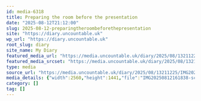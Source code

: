```yaml
---
id: media-6318
title: Preparing the room before the presentation
date: "2025-08-12T21:12:00"
slug: 2025-08-12-preparingtheroombeforethepresentation
site: "https://diary.uncountable.uk"
wp_url: "https://diary.uncountable.uk"
root_slug: diary
site_name: My Diary
featured_media_url: "https://media.uncountable.uk/diary/2025/08/13211225/IMG20250812161838-scaled.webp"
featured_media_srcset: "https://media.uncountable.uk/diary/2025/08/13211225/IMG20250812161838-300x169.webp 300w, https://media.uncountable.uk/diary/2025/08/13211225/IMG20250812161838-1024x576.webp 1024w, https://media.uncountable.uk/diary/2025/08/13211225/IMG20250812161838-150x150.webp 150w, https://media.uncountable.uk/diary/2025/08/13211225/IMG20250812161838-640x360.webp 640w, https://media.uncountable.uk/diary/2025/08/13211225/IMG20250812161838-scaled.webp 2560w"
type: media
source_url: "https://media.uncountable.uk/diary/2025/08/13211225/IMG20250812161838-scaled.webp"
media_details: {"width":2560,"height":1441,"file":"IMG20250812161838-scaled.webp","filesize":237986,"sizes":{"medium":{"file":"IMG20250812161838-300x169.webp","width":300,"height":169,"filesize":16220,"mime_type":"image/webp","source_url":"https://media.uncountable.uk/diary/2025/08/13211225/IMG20250812161838-300x169.webp"},"large":{"file":"IMG20250812161838-1024x576.webp","width":1024,"height":576,"filesize":76198,"mime_type":"image/webp","source_url":"https://media.uncountable.uk/diary/2025/08/13211225/IMG20250812161838-1024x576.webp"},"thumbnail":{"file":"IMG20250812161838-150x150.webp","width":150,"height":150,"filesize":11372,"mime_type":"image/webp","source_url":"https://media.uncountable.uk/diary/2025/08/13211225/IMG20250812161838-150x150.webp"},"mobwidth":{"file":"IMG20250812161838-640x360.webp","width":640,"height":360,"filesize":41048,"mime_type":"image/webp","source_url":"https://media.uncountable.uk/diary/2025/08/13211225/IMG20250812161838-640x360.webp"},"full":{"file":"IMG20250812161838-scaled.webp","width":2560,"height":1441,"mime_type":"image/webp","source_url":"https://media.uncountable.uk/diary/2025/08/13211225/IMG20250812161838-scaled.webp"}},"image_meta":{"aperture":"0","credit":"","camera":"","caption":"","created_timestamp":"0","copyright":"","focal_length":"0","iso":"0","shutter_speed":"0","title":"","orientation":"0","keywords":[]},"original_image":"IMG20250812161838.webp"}
category: []
tag: []
---
```


